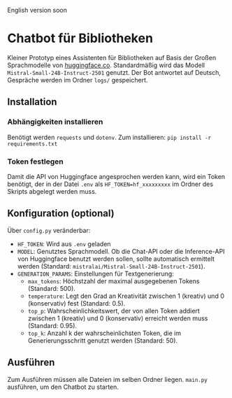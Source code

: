 English version soon
# Chatbot für Bibliotheken
Kleiner Prototyp eines Assistenten für Bibliotheken auf Basis der Großen Sprachmodelle von [huggingface.co](huggingface.co). Standardmäßig wird das Modell `Mistral-Small-24B-Instruct-2501` genutzt. Der Bot antwortet auf Deutsch, Gespräche werden im Ordner `logs/` gespeichert.
## Installation
### Abhängigkeiten installieren
Benötigt werden `requests` und `dotenv`. Zum installieren: `pip install -r requirements.txt`
### Token festlegen
Damit die API von Huggingface angesprochen werden kann, wird ein Token benötigt, der in der Datei `.env` als `HF_TOKEN=hf_xxxxxxxxx` im Ordner des Skripts abgelegt werden muss.
## Konfiguration (optional)
Über `config.py` veränderbar:  
- `HF_TOKEN`: Wird aus `.env` geladen
- `MODEL`: Genutztes Sprachmodell. Ob die Chat-API oder die Inference-API von Huggingface benutzt werden sollen, sollte automatisch ermittelt werden (Standard: `mistralai/Mistral-Small-24B-Instruct-2501`).
- `GENERATION_PARAMS`: Einstellungen für Textgenerierung:
  + `max_tokens`: Höchstzahl der maximal ausgegebenen Tokens (Standard: 500).
  + `temperature`: Legt den Grad an Kreativität zwischen 1 (kreativ) und 0 (konservativ) fest (Standard: 0.5).
  + `top_p`: Wahrscheinlichkeitswert, der von allen Token addiert zwischen 1 (kreativ) und 0 (konservativ) erreicht werden muss (Standard: 0.95).
  + `top_k`: Anzahl k der wahrscheinlichsten Token, die im Generierungsschritt genutzt werden (Standard: 50).

## Ausführen
Zum Ausführen müssen alle Dateien im selben Ordner liegen. `main.py` ausführen, um den Chatbot zu starten.
